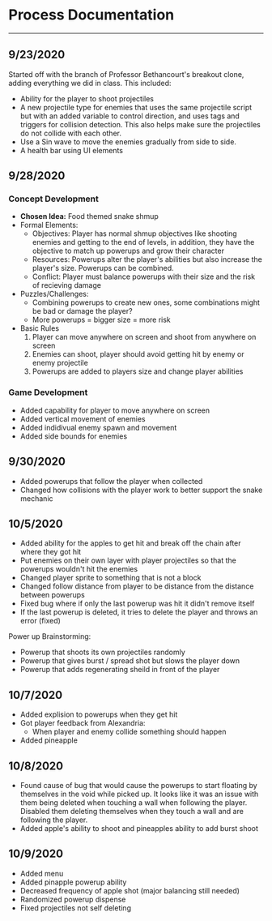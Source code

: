 # Process Documentation
---
## 9/23/2020
Started off with the branch of Professor Bethancourt's breakout clone, adding everything we did in class. This included:
- Ability for the player to shoot projectiles
- A new projectile type for enemies that uses the same projectile script but with an added variable to control direction, and uses tags and triggers for collision detection. This also helps make sure the projectiles do not collide with each other.
- Use a Sin wave to move the enemies gradually from side to side. 
- A health bar using UI elements

## 9/28/2020
### Concept Development
- **Chosen Idea:** Food themed snake shmup
- Formal Elements:
    - Objectives: Player has normal shmup objectives like shooting enemies and getting to the end of levels, in addition, they have the objective to match up powerups and grow their character
    - Resources: Powerups alter the player's abilities but also increase the player's size. Powerups can be combined.
    - Conflict: Player must balance powerups with their size and the risk of recieving damage
- Puzzles/Challenges:
    - Combining powerups to create new ones, some combinations might be bad or damage the player?
    - More powerups = bigger size = more risk
- Basic Rules
    1. Player can move anywhere on screen and shoot from anywhere on screen
    2. Enemies can shoot, player should avoid getting hit by enemy or enemy projectile
    3. Powerups are added to players size and change player abilities

### Game Development
- Added capability for player to move anywhere on screen
- Added vertical movement of enemies
- Added indidivual enemy spawn and movement
- Added side bounds for enemies

## 9/30/2020
- Added powerups that follow the player when collected
- Changed how collisions with the player work to better support the snake mechanic

## 10/5/2020
- Added ability for the apples to get hit and break off the chain after where they got hit
- Put enemies on their own layer with player projectiles so that the powerups wouldn't hit the enemies
- Changed player sprite to something that is not a block
- Changed follow distance from player to be distance from the distance between powerups
- Fixed bug where if only the last powerup was hit it didn't remove itself
- If the last powerup is deleted, it tries to delete the player and throws an error (fixed)

Power up Brainstorming:
- Powerup that shoots its own projectiles randomly
- Powerup that gives burst / spread shot but slows the player down
- Powerup that adds regenerating sheild in front of the player

## 10/7/2020
- Added explision to powerups when they get hit
- Got player feedback from Alexandria:
    - When player and enemy collide something should happen
- Added pineapple

## 10/8/2020
- Found cause of bug that would cause the powerups to start floating by themselves in the void while picked up. It looks like it was an issue with them being deleted when touching a wall when following the player. Disabled them deleting themselves when they touch a wall and are following the player.
- Added apple's ability to shoot and pineapples ability to add burst shoot

## 10/9/2020
- Added menu
- Added pinapple powerup ability
- Decreased frequency of apple shot (major balancing still needed)
- Randomized powerup dispense
- Fixed projectiles not self deleting